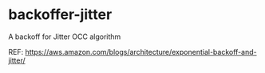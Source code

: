 # backoffer-jitter
A backoff for Jitter OCC algorithm


REF: https://aws.amazon.com/blogs/architecture/exponential-backoff-and-jitter/
